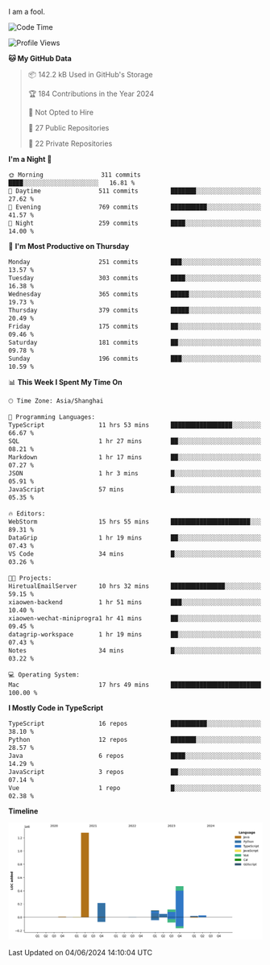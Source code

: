 I am a fool.

<!--START_SECTION:waka-->
![Code Time](http://img.shields.io/badge/Code%20Time-1%2C484%20hrs%2040%20mins-blue)

![Profile Views](http://img.shields.io/badge/Profile%20Views-0-blue)

**🐱 My GitHub Data** 

> 📦 142.2 kB Used in GitHub's Storage 
 > 
> 🏆 184 Contributions in the Year 2024
 > 
> 🚫 Not Opted to Hire
 > 
> 📜 27 Public Repositories 
 > 
> 🔑 22 Private Repositories 
 > 
**I'm a Night 🦉** 

```text
🌞 Morning                311 commits         ████░░░░░░░░░░░░░░░░░░░░░   16.81 % 
🌆 Daytime                511 commits         ███████░░░░░░░░░░░░░░░░░░   27.62 % 
🌃 Evening                769 commits         ██████████░░░░░░░░░░░░░░░   41.57 % 
🌙 Night                  259 commits         ████░░░░░░░░░░░░░░░░░░░░░   14.00 % 
```
📅 **I'm Most Productive on Thursday** 

```text
Monday                   251 commits         ███░░░░░░░░░░░░░░░░░░░░░░   13.57 % 
Tuesday                  303 commits         ████░░░░░░░░░░░░░░░░░░░░░   16.38 % 
Wednesday                365 commits         █████░░░░░░░░░░░░░░░░░░░░   19.73 % 
Thursday                 379 commits         █████░░░░░░░░░░░░░░░░░░░░   20.49 % 
Friday                   175 commits         ██░░░░░░░░░░░░░░░░░░░░░░░   09.46 % 
Saturday                 181 commits         ██░░░░░░░░░░░░░░░░░░░░░░░   09.78 % 
Sunday                   196 commits         ███░░░░░░░░░░░░░░░░░░░░░░   10.59 % 
```


📊 **This Week I Spent My Time On** 

```text
🕑︎ Time Zone: Asia/Shanghai

💬 Programming Languages: 
TypeScript               11 hrs 53 mins      █████████████████░░░░░░░░   66.67 % 
SQL                      1 hr 27 mins        ██░░░░░░░░░░░░░░░░░░░░░░░   08.21 % 
Markdown                 1 hr 17 mins        ██░░░░░░░░░░░░░░░░░░░░░░░   07.27 % 
JSON                     1 hr 3 mins         █░░░░░░░░░░░░░░░░░░░░░░░░   05.91 % 
JavaScript               57 mins             █░░░░░░░░░░░░░░░░░░░░░░░░   05.35 % 

🔥 Editors: 
WebStorm                 15 hrs 55 mins      ██████████████████████░░░   89.31 % 
DataGrip                 1 hr 19 mins        ██░░░░░░░░░░░░░░░░░░░░░░░   07.43 % 
VS Code                  34 mins             █░░░░░░░░░░░░░░░░░░░░░░░░   03.26 % 

🐱‍💻 Projects: 
HiretualEmailServer      10 hrs 32 mins      ███████████████░░░░░░░░░░   59.15 % 
xiaowen-backend          1 hr 51 mins        ███░░░░░░░░░░░░░░░░░░░░░░   10.40 % 
xiaowen-wechat-miniprogra1 hr 41 mins        ██░░░░░░░░░░░░░░░░░░░░░░░   09.45 % 
datagrip-workspace       1 hr 19 mins        ██░░░░░░░░░░░░░░░░░░░░░░░   07.43 % 
Notes                    34 mins             █░░░░░░░░░░░░░░░░░░░░░░░░   03.22 % 

💻 Operating System: 
Mac                      17 hrs 49 mins      █████████████████████████   100.00 % 
```

**I Mostly Code in TypeScript** 

```text
TypeScript               16 repos            ██████████░░░░░░░░░░░░░░░   38.10 % 
Python                   12 repos            ███████░░░░░░░░░░░░░░░░░░   28.57 % 
Java                     6 repos             ████░░░░░░░░░░░░░░░░░░░░░   14.29 % 
JavaScript               3 repos             ██░░░░░░░░░░░░░░░░░░░░░░░   07.14 % 
Vue                      1 repo              █░░░░░░░░░░░░░░░░░░░░░░░░   02.38 % 
```



**Timeline**

![Lines of Code chart](https://raw.githubusercontent.com/VeejaLiu/VeejaLiu/master/assets/bar_graph.png)


 Last Updated on 04/06/2024 14:10:04 UTC
<!--END_SECTION:waka-->
